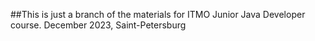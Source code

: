 ##This is just a branch of the materials for ITMO Junior Java Developer course.
December 2023, Saint-Petersburg
